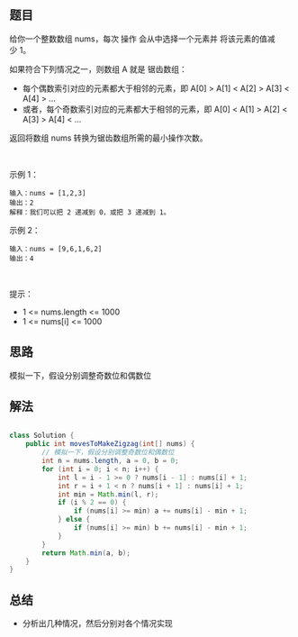 

## 题目

给你一个整数数组 nums，每次 操作 会从中选择一个元素并 将该元素的值减少 1。

如果符合下列情况之一，则数组 A 就是 锯齿数组：

- 每个偶数索引对应的元素都大于相邻的元素，即 A[0] > A[1] < A[2] > A[3] < A[4] > ...
- 或者，每个奇数索引对应的元素都大于相邻的元素，即 A[0] < A[1] > A[2] < A[3] > A[4] < ...

返回将数组 nums 转换为锯齿数组所需的最小操作次数。

 

示例 1：

    输入：nums = [1,2,3]
    输出：2
    解释：我们可以把 2 递减到 0，或把 3 递减到 1。
示例 2：

    输入：nums = [9,6,1,6,2]
    输出：4
 

提示：

- 1 <= nums.length <= 1000
- 1 <= nums[i] <= 1000


## 思路

模拟一下，假设分别调整奇数位和偶数位

## 解法
```java

class Solution {
    public int movesToMakeZigzag(int[] nums) {
        // 模拟一下，假设分别调整奇数位和偶数位
        int n = nums.length, a = 0, b = 0;
        for (int i = 0; i < n; i++) {
            int l = i - 1 >= 0 ? nums[i - 1] : nums[i] + 1;
            int r = i + 1 < n ? nums[i + 1] : nums[i] + 1;
            int min = Math.min(l, r);
            if (i % 2 == 0) {
                if (nums[i] >= min) a += nums[i] - min + 1;
            } else {
                if (nums[i] >= min) b += nums[i] - min + 1;
            }
        }
        return Math.min(a, b);
    }
}
```

## 总结

- 分析出几种情况，然后分别对各个情况实现 
